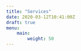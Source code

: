 ```yaml
---
title: "Services"
date: 2020-03-12T10:41:00Z
draft: true
menu: 
    main:
        weight: 50
---
```


